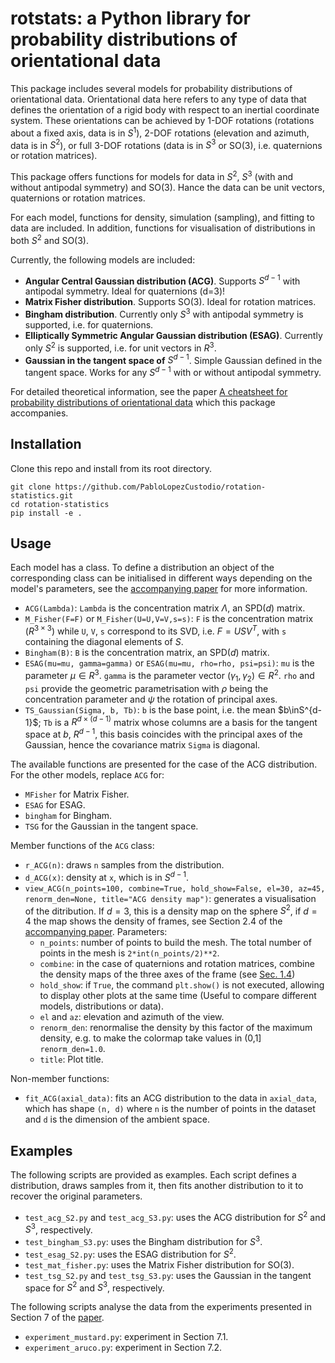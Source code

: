 # rotstats: a Python library for probability distributions of orientational data

This package includes several models for probability distributions of orientational data. Orientational data here refers to any type of data that defines the orientation of a rigid body with respect to an inertial coordinate system. These orientations can be achieved by 1-DOF rotations (rotations about a fixed axis, data is in $S^1$), 2-DOF rotations (elevation and azimuth, data is in $S^2$), or full 3-DOF rotations (data is in $S^3$ or SO(3), i.e. quaternions or rotation matrices).

This package offers functions for models for data in $S^2$, $S^3$ (with and without antipodal symmetry) and SO(3). Hance the data can be unit vectors, quaternions or rotation matrices.

For each model, functions for density, simulation (sampling), and fitting to data are included. In addition, functions for visualisation of distributions in both $S^2$ and SO(3).

Currently, the following models are included:

- **Angular Central Gaussian distribution (ACG)**. Supports $S^{d-1}$ with antipodal symmetry. Ideal for quaternions (d=3)!
- **Matrix Fisher distribution**. Supports SO(3). Ideal for rotation matrices.
- **Bingham distribution**. Currently only $S^3$ with antipodal symmetry is supported, i.e. for quaternions.
- **Elliptically Symmetric Angular Gaussian distribution (ESAG)**. Currently only $S^2$ is supported, i.e. for unit vectors in $R^3$. 
- **Gaussian in the tangent space of** $S^{d-1}$. Simple Gaussian defined in the tangent space. Works for any $S^{d-1}$ with or without antipodal symmetry.

For detailed theoretical information, see the paper [A cheatsheet for probability distributions of orientational data](https://arxiv.org/abs/2412.08934) which this package accompanies.

## Installation

Clone this repo and install from its root directory.

```
git clone https://github.com/PabloLopezCustodio/rotation-statistics.git
cd rotation-statistics
pip install -e .
```

## Usage

Each model has a class. To define a distribution an object of the corresponding class can be initialised in different ways depending on the model's parameters, see the [accompanying paper](https://arxiv.org/abs/2412.08934) for more information.
- `ACG(Lambda)`: `Lambda` is the concentration matrix $\Lambda$, an SPD($d$) matrix.
- `M_Fisher(F=F)` or `M_Fisher(U=U,V=V,s=s)`: `F` is the concentration matrix ($R^{3\times 3}$) while `U`, `V`, `s` correspond to its SVD, i.e. $F=USV^T$, with `s` containing the diagonal elements of $S$.
- `Bingham(B)`: `B` is the concentration matrix, an SPD($d$) matrix.
- `ESAG(mu=mu, gamma=gamma)` or `ESAG(mu=mu, rho=rho, psi=psi)`: `mu` is the parameter $\mu\in R^3$. `gamma` is the parameter vector $(\gamma_1, \gamma_2)\in R^2$. `rho` and `psi` provide the geometric parametrisation with $\rho$ being the concentration parameter and $\psi$ the rotation of principal axes.
- `TS_Gaussian(Sigma, b, Tb)`: `b` is the base point, i.e. the mean $b\inS^{d-1}$; `Tb` is a $R^{d\times(d-1)}$ matrix whose columns are a basis for the tangent space at $b$, $R^{d-1}$, this basis coincides with the principal axes of the Gaussian, hence the covariance matrix `Sigma` is diagonal.

The available functions are presented for the case of the ACG distribution. For the other models, replace `ACG` for:
- `MFisher` for Matrix Fisher.
- `ESAG` for ESAG.
- `bingham` for Bingham.
- `TSG` for the Gaussian in the tangent space.

Member functions of the `ACG` class:
- `r_ACG(n)`: draws `n` samples from the distribution.
- `d_ACG(x)`: density at `x`, which is in $S^{d-1}$.
- `view_ACG(n_points=100, combine=True, hold_show=False, el=30, az=45, renorm_den=None, title="ACG density map")`: generates a visualisation of the ditribution. If $d=3$, this is a density map on the sphere $S^2$, if $d=4$ the map shows the density of frames, see Section 2.4 of the [accompanying paper](https://arxiv.org/abs/2412.08934). Parameters:
    * `n_points`: number of points to build the mesh. The total number of points in the mesh is `2*int(n_points/2)**2`.
    * `combine`: in the case of quaternions and rotation matrices, combine the density maps of the three axes of the frame (see [Sec. 1.4](https://arxiv.org/abs/2412.08934))
    * `hold_show`: if `True`, the command `plt.show()` is not executed, allowing to display other plots at the same time (Useful to compare different models, distributions or data).
    * `el` and `az`: elevation and azimuth of the view.
    * `renorm_den`: renormalise the density by this factor of the maximum density, e.g. to make the colormap take values in (0,1] `renorm_den=1.0`. 
    * `title`: Plot title.

Non-member functions:
- `fit_ACG(axial_data)`: fits an ACG distribution to the data in `axial_data`, which has shape `(n, d)` where `n` is the number of points in the dataset and `d` is the dimension of the ambient space.

## Examples

The following scripts are provided as examples. Each script defines a distribution, draws samples from it, then fits another distribution to it to recover the original parameters.

- `test_acg_S2.py` and `test_acg_S3.py`: uses the ACG distribution for $S^2$ and $S^3$, respectively. 
- `test_bingham_S3.py`: uses the Bingham distribution for $S^3$. 
- `test_esag_S2.py`: uses the ESAG distribution for $S^2$.
- `test_mat_fisher.py`: uses the Matrix Fisher distribution for SO(3).
- `test_tsg_S2.py` and `test_tsg_S3.py`: uses the Gaussian in the tangent space for $S^2$ and $S^3$, respectively.

The following scripts analyse the data from the experiments presented in Section 7 of the [paper](https://arxiv.org/abs/2412.08934).

- `experiment_mustard.py`: experiment in Section 7.1.
- `experiment_aruco.py`: experiment in Section 7.2.


